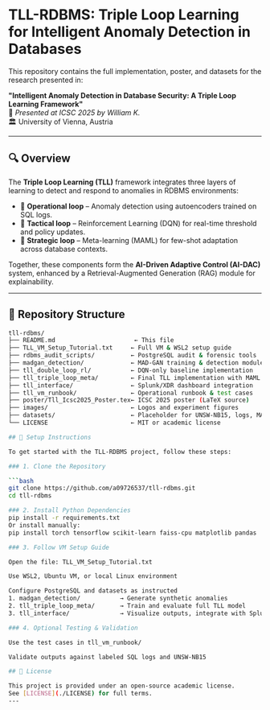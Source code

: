 # TLL-RDBMS: Triple Loop Learning for Intelligent Anomaly Detection in Databases

This repository contains the full implementation, poster, and datasets for the research presented in:

**"Intelligent Anomaly Detection in Database Security: A Triple Loop Learning Framework"**  
📍 *Presented at ICSC 2025 by William K.*  
🏛 University of Vienna, Austria

---

## 🔍 Overview

The **Triple Loop Learning (TLL)** framework integrates three layers of learning to detect and respond to anomalies in RDBMS environments:

- 🔁 **Operational loop** – Anomaly detection using autoencoders trained on SQL logs.
- 🧠 **Tactical loop** – Reinforcement Learning (DQN) for real-time threshold and policy updates.
- 🎯 **Strategic loop** – Meta-learning (MAML) for few-shot adaptation across database contexts.

Together, these components form the **AI-Driven Adaptive Control (AI-DAC)** system, enhanced by a Retrieval-Augmented Generation (RAG) module for explainability.

---

## 📁 Repository Structure

```bash
tll-rdbms/
├── README.md                      ← This file
├── TLL_VM_Setup_Tutorial.txt     ← Full VM & WSL2 setup guide
├── rdbms_audit_scripts/          ← PostgreSQL audit & forensic tools
├── madgan_detection/             ← MAD-GAN training & detection module
├── tll_double_loop_rl/           ← DQN-only baseline implementation
├── tll_triple_loop_meta/         ← Final TLL implementation with MAML
├── tll_interface/                ← Splunk/XDR dashboard integration
├── tll_vm_runbook/               ← Operational runbook & test cases
├── poster/Tll_Icsc2025_Poster.tex← ICSC 2025 poster (LaTeX source)
├── images/                       ← Logos and experiment figures
├── datasets/                     ← Placeholder for UNSW-NB15, logs, MAD-GAN outputs
└── LICENSE                       ← MIT or academic license

## 🚀 Setup Instructions

To get started with the TLL-RDBMS project, follow these steps:

### 1. Clone the Repository

```bash
git clone https://github.com/a09726537/tll-rdbms.git
cd tll-rdbms

### 2. Install Python Dependencies
pip install -r requirements.txt
Or install manually:
pip install torch tensorflow scikit-learn faiss-cpu matplotlib pandas

### 3. Follow VM Setup Guide

Open the file: TLL_VM_Setup_Tutorial.txt

Use WSL2, Ubuntu VM, or local Linux environment

Configure PostgreSQL and datasets as instructed
1. madgan_detection/           → Generate synthetic anomalies
2. tll_triple_loop_meta/       → Train and evaluate full TLL model
3. tll_interface/              → Visualize outputs, integrate with Splunk

### 4. Optional Testing & Validation

Use the test cases in tll_vm_runbook/

Validate outputs against labeled SQL logs and UNSW-NB15

## 📜 License

This project is provided under an open-source academic license.  
See [LICENSE](./LICENSE) for full terms.
---



